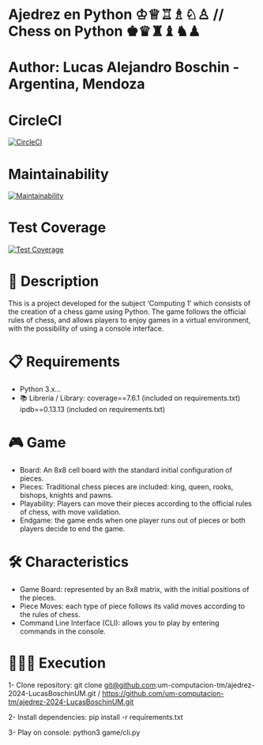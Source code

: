 # Ajedrez en Python ♔♕♖♗♘♙ // Chess on Python ♚♛♜♝♞♟

# Author: Lucas Alejandro Boschin - Argentina, Mendoza

# CircleCI
[![CircleCI](https://dl.circleci.com/status-badge/img/gh/um-computacion-tm/ajedrez-2024-LucasBoschinUM/tree/main.svg?style=svg)](https://dl.circleci.com/status-badge/redirect/gh/um-computacion-tm/ajedrez-2024-LucasBoschinUM/tree/main)

# Maintainability
[![Maintainability](https://api.codeclimate.com/v1/badges/39350fd956fd79caf8cc/maintainability)](https://codeclimate.com/github/um-computacion-tm/ajedrez-2024-LucasBoschinUM/maintainability)

# Test Coverage
[![Test Coverage](https://api.codeclimate.com/v1/badges/39350fd956fd79caf8cc/test_coverage)](https://codeclimate.com/github/um-computacion-tm/ajedrez-2024-LucasBoschinUM/test_coverage)

# 📝 Description
This is a project developed for the subject ‘Computing 1’ which consists of the creation of a chess game using Python. The game follows the official rules of chess, and allows players to enjoy games in a virtual environment, with the possibility of using a console interface.

# 📋 Requirements
- Python 3.x...
- 📚 Librería / Library:
                         coverage==7.6.1 (included on requirements.txt)
                         ipdb==0.13.13 (included on requirements.txt)

# 🎮 Game
- Board: An 8x8 cell board with the standard initial configuration of pieces.
- Pieces: Traditional chess pieces are included: king, queen, rooks, bishops, knights and pawns.
- Playability: Players can move their pieces according to the official rules of chess, with move validation.
- Endgame: the game ends when one player runs out of pieces or both players decide to end the game.

# 🛠️ Characteristics
- Game Board: represented by an 8x8 matrix, with the initial positions of the pieces.
- Piece Moves: each type of piece follows its valid moves according to the rules of chess.
- Command Line Interface (CLI): allows you to play by entering commands in the console.

# 👨🏼‍💻 Execution
1- Clone repository:
git clone git@github.com:um-computacion-tm/ajedrez-2024-LucasBoschinUM.git / https://github.com/um-computacion-tm/ajedrez-2024-LucasBoschinUM.git

2- Install dependencies:
pip install -r requirements.txt

3- Play on console:
python3 game/cli.py